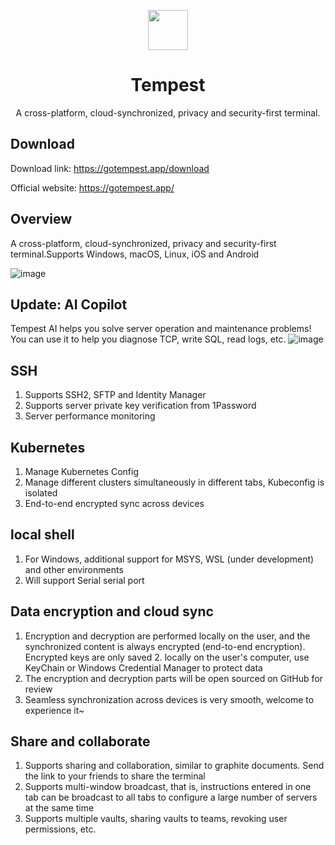 <p align="center">
    <img src="https://github.com/MicaApps/Tempest/assets/6630660/a3dfc68b-f349-4a78-9584-8c9e0aec3480" alter="Tempest Icon" align="center" width=64 />
    <h1 align="center">Tempest</h1>
    <p align="center">A cross-platform, cloud-synchronized, privacy and security-first terminal.</p>
</p>



## Download
Download link: https://gotempest.app/download

Official website: https://gotempest.app/

## Overview
A cross-platform, cloud-synchronized, privacy and security-first terminal.Supports Windows, macOS, Linux, iOS and Android


![image](https://github.com/MicaApps/Tempest/assets/6630660/0883d62d-11de-43ef-b43e-c8d217993b93)

## Update: AI Copilot
Tempest AI helps you solve server operation and maintenance problems! You can use it to help you diagnose TCP, write SQL, read logs, etc.
![image](https://github.com/MicaApps/Tempest/assets/6630660/ce471d85-8a91-45b2-b847-2d7f2a3e6ee4)

## SSH
1. Supports SSH2, SFTP and Identity Manager
2. Supports server private key verification from 1Password
3. Server performance monitoring

## Kubernetes
1. Manage Kubernetes Config
2. Manage different clusters simultaneously in different tabs, Kubeconfig is isolated
3. End-to-end encrypted sync across devices

## local shell
1. For Windows, additional support for MSYS, WSL (under development) and other environments
2. Will support Serial serial port

## Data encryption and cloud sync
1. Encryption and decryption are performed locally on the user, and the synchronized content is always encrypted (end-to-end encryption). Encrypted keys are only saved 2. locally on the user's computer, use KeyChain or Windows Credential Manager to protect data
3. The encryption and decryption parts will be open sourced on GitHub for review
4. Seamless synchronization across devices is very smooth, welcome to experience it~

## Share and collaborate
1. Supports sharing and collaboration, similar to graphite documents. Send the link to your friends to share the terminal
2. Supports multi-window broadcast, that is, instructions entered in one tab can be broadcast to all tabs to configure a large number of servers at the same time
3. Supports multiple vaults, sharing vaults to teams, revoking user permissions, etc.
